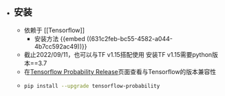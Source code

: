 - ## 安装
	- 依赖于 [[Tensorflow]]
		- 安装方法
		  {{embed ((631c2feb-bc55-4582-a044-4b7cc592ac49))}}
	- 截止2022/09/11，也可以与TF v1.15搭配使用
	  安装TF v1.15需要python版本==3.7
	- 在[Tensorflow Probability Release](https://github.com/tensorflow/probability/releases)页面查看与Tensorflow的版本兼容性
	- ```bash
	  pip install --upgrade tensorflow-probability
	  ```